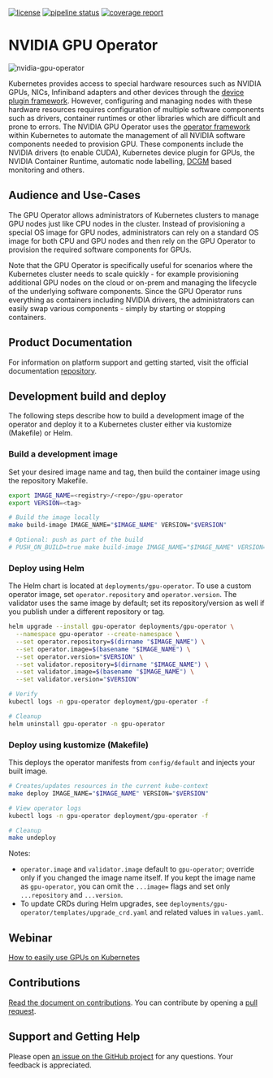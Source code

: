 [![license](https://img.shields.io/github/license/NVIDIA/gpu-operator?style=flat-square)](https://raw.githubusercontent.com/NVIDIA/gpu-operator/master/LICENSE)
[![pipeline status](https://gitlab.com/nvidia/kubernetes/gpu-operator/badges/master/pipeline.svg)](https://gitlab.com/nvidia/kubernetes/gpu-operator/-/pipelines)
[![coverage report](https://gitlab.com/nvidia/kubernetes/gpu-operator/badges/master/coverage.svg)](https://gitlab.com/nvidia/kubernetes/gpu-operator/-/pipelines)

# NVIDIA GPU Operator

![nvidia-gpu-operator](https://www.nvidia.com/content/dam/en-zz/Solutions/Data-Center/egx/nvidia-egx-platform-gold-image-full-2c50-d@2x.jpg)

Kubernetes provides access to special hardware resources such as NVIDIA GPUs, NICs, Infiniband adapters and other devices through the [device plugin framework](https://kubernetes.io/docs/concepts/extend-kubernetes/compute-storage-net/device-plugins/). However, configuring and managing nodes with these hardware resources requires configuration of multiple software components such as drivers, container runtimes or other libraries which  are difficult and prone to errors.
The NVIDIA GPU Operator uses the [operator framework](https://cloud.redhat.com/blog/introducing-the-operator-framework) within Kubernetes to automate the management of all NVIDIA software components needed to provision GPU. These components include the NVIDIA drivers (to enable CUDA), Kubernetes device plugin for GPUs, the NVIDIA Container Runtime, automatic node labelling, [DCGM](https://developer.nvidia.com/dcgm) based monitoring and others.

## Audience and Use-Cases
The GPU Operator allows administrators of Kubernetes clusters to manage GPU nodes just like CPU nodes in the cluster. Instead of provisioning a special OS image for GPU nodes, administrators can rely on a standard OS image for both CPU and GPU nodes and then rely on the GPU Operator to provision the required software components for GPUs.

Note that the GPU Operator is specifically useful for scenarios where the Kubernetes cluster needs to scale quickly - for example provisioning additional GPU nodes on the cloud or on-prem and managing the lifecycle of the underlying software components. Since the GPU Operator runs everything as containers including NVIDIA drivers, the administrators can easily swap various components - simply by starting or stopping containers.

## Product Documentation
For information on platform support and getting started, visit the official documentation [repository](https://docs.nvidia.com/datacenter/cloud-native/gpu-operator/overview.html).

## Development build and deploy

The following steps describe how to build a development image of the operator and deploy it to a Kubernetes cluster either via kustomize (Makefile) or Helm.

### Build a development image

Set your desired image name and tag, then build the container image using the repository Makefile.

```bash
export IMAGE_NAME=<registry>/<repo>/gpu-operator   
export VERSION=<tag>                              

# Build the image locally
make build-image IMAGE_NAME="$IMAGE_NAME" VERSION="$VERSION"

# Optional: push as part of the build
# PUSH_ON_BUILD=true make build-image IMAGE_NAME="$IMAGE_NAME" VERSION="$VERSION"
```

### Deploy using Helm

The Helm chart is located at `deployments/gpu-operator`. To use a custom operator image, set `operator.repository` and `operator.version`. The validator uses the same image by default; set its repository/version as well if you publish under a different repository or tag.

```bash
helm upgrade --install gpu-operator deployments/gpu-operator \
  --namespace gpu-operator --create-namespace \
  --set operator.repository=$(dirname "$IMAGE_NAME") \
  --set operator.image=$(basename "$IMAGE_NAME") \
  --set operator.version="$VERSION" \
  --set validator.repository=$(dirname "$IMAGE_NAME") \
  --set validator.image=$(basename "$IMAGE_NAME") \
  --set validator.version="$VERSION"

# Verify
kubectl logs -n gpu-operator deployment/gpu-operator -f

# Cleanup
helm uninstall gpu-operator -n gpu-operator
```

### Deploy using kustomize (Makefile)

This deploys the operator manifests from `config/default` and injects your built image.

```bash
# Creates/updates resources in the current kube-context
make deploy IMAGE_NAME="$IMAGE_NAME" VERSION="$VERSION"

# View operator logs
kubectl logs -n gpu-operator deployment/gpu-operator -f

# Cleanup
make undeploy
```

Notes:
- `operator.image` and `validator.image` default to `gpu-operator`; override only if you changed the image name itself. If you kept the image name as `gpu-operator`, you can omit the `...image=` flags and set only `...repository` and `...version`.
- To update CRDs during Helm upgrades, see `deployments/gpu-operator/templates/upgrade_crd.yaml` and related values in `values.yaml`.


## Webinar
[How to easily use GPUs on Kubernetes](https://info.nvidia.com/how-to-use-gpus-on-kubernetes-webinar.html)

## Contributions
[Read the document on contributions](https://github.com/NVIDIA/gpu-operator/blob/master/CONTRIBUTING.md). You can contribute by opening a [pull request](https://help.github.com/en/articles/about-pull-requests).

## Support and Getting Help
Please open [an issue on the GitHub project](https://github.com/NVIDIA/gpu-operator/issues/new) for any questions. Your feedback is appreciated.

